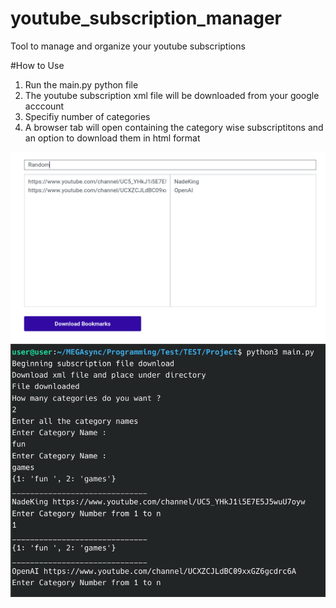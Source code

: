 # youtube_subscription_manager
Tool to manage and organize your youtube subscriptions

#How to Use
1) Run the main.py python file
2) The youtube subscription xml file will be downloaded from your google acccount
3) Specifiy number of categories
4) A browser tab will open containing the category wise subscriptitons and an option to download them in html format

![image](image/1.png)
![image](image/2.png)
